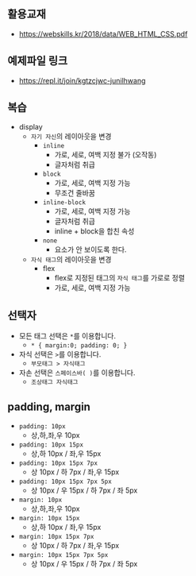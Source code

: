 ## 활용교재

- https://webskills.kr/2018/data/WEB_HTML_CSS.pdf

## 예제파일 링크

- https://repl.it/join/kgtzcjwc-junilhwang

## 복습

- display
  - `자기 자신`의 레이아웃을 변경
    - `inline`
      - 가로, 세로, 여백 지정 불가 (오작동)
      - 글자처럼 취급
    - `block`
      - 가로, 세로, 여백 지정 가능
      - 무조건 줄바꿈
    - `inline-block`
      - 가로, 세로, 여백 지정 가능
      - 글자처럼 취급
      - inline + block을 합친 속성
    - `none`
      - 요소가 안 보이도록 한다.
  - `자식 태그`의 레이아웃을 변경
    - flex
      - flex로 지정된 태그의 `자식 태그`를 가로로 정렬
      - 가로, 세로, 여백 지정 가능

## 선택자

- 모든 태그 선택은 `*`를 이용합니다.
  - `* { margin:0; padding: 0; }`
- 자식 선택은 `>`를 이용합니다.
  - `부모태그 > 자식태그`
- 자손 선택은 `스페이스바( )`를 이용합니다.
  - `조상태그 자식태그`

## padding, margin

- `padding: 10px`
  - 상,하,좌,우 10px
- `padding: 10px 15px`
  - 상,하 10px / 좌,우 15px
- `padding: 10px 15px 7px`
  - 상 10px / 하 7px / 좌,우 15px
- `padding: 10px 15px 7px 5px`
  - 상 10px / 우 15px / 하 7px / 좌 5px
- `margin: 10px`
  - 상,하,좌,우 10px
- `margin: 10px 15px`
  - 상,하 10px / 좌,우 15px
- `margin: 10px 15px 7px`
  - 상 10px / 하 7px / 좌,우 15px
- `margin: 10px 15px 7px 5px`
  - 상 10px / 우 15px / 하 7px / 좌 5px